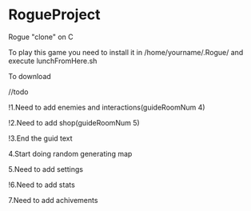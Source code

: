 # RogueProject
Rogue "clone" on C

To play this game you need to install it in /home/yourname/.Rogue/ and execute lunchFromHere.sh

To download

//todo

!1.Need to add enemies and interactions(guideRoomNum 4)

!2.Need to add shop(guideRoomNum 5)

!3.End the guid text

4.Start doing random generating map

5.Need to add settings

!6.Need to add stats

7.Need to add achivements
